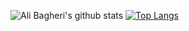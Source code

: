 ![Ali Bagheri's github stats](https://github-readme-stats.vercel.app/api?username=bagheriali2001&show_icons=true&layout=compact&theme=radical)
[![Top Langs](https://github-readme-stats.vercel.app/api/top-langs/?username=bagheriali2001&layout=compact&theme=radical)](https://github.com/bagheriali2001/github-readme-stats)

